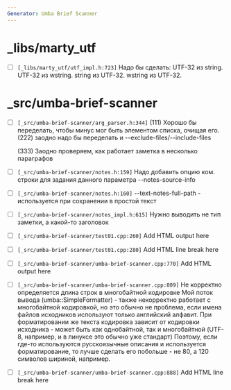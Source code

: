 ```yaml
---
Generator: Umba Brief Scanner
---
```


# _libs/marty_utf

- [ ] `[_libs/marty_utf/utf_impl.h:723]`
  Надо бы сделать: UTF-32 из string. UTF-32 из wstring. string  из UTF-32.
  wstring из UTF-32.



# _src/umba-brief-scanner

- [ ] `[_src/umba-brief-scanner/arg_parser.h:344]`
  (111) Хорошо бы переделать, чтобы минус мог быть элементом списка, очищая его.
  (222) заодно надо бы переделать и --exclude-files/--include-files
  
  (333) Заодно проверяем, как работает заметка в несколько параграфов

- [ ] `[_src/umba-brief-scanner/notes.h:159]`
  Надо добавить опцию ком. строки для задания данного параметра
  --notes-source-info

- [ ] `[_src/umba-brief-scanner/notes.h:160]`
  --text-notes-full-path - используется при сохранении в простой текст

- [ ] `[_src/umba-brief-scanner/notes_impl.h:615]`
  Нужно выводить не тип заметки, а какой-то заголовок

- [ ] `[_src/umba-brief-scanner/test01.cpp:260]`
  Add HTML output here

- [ ] `[_src/umba-brief-scanner/test01.cpp:280]`
  Add HTML line break here

- [ ] `[_src/umba-brief-scanner/umba-brief-scanner.cpp:770]`
  Add HTML output here

- [ ] `[_src/umba-brief-scanner/umba-brief-scanner.cpp:809]`
  Не корректно определяется длина строк в многобайтной кодировке Мой поток вывода
  (umba::SimpleFormatter) - также некорректно работает с многобайтной кодировкой,
  но это обычно не проблема, если имена файлов  исходников используют только
  английский алфавит. При форматировании же текста кодировка зависит от кодировки
  исходника - может быть как однобайтной, так и многобайтной (UTF-8, например, и
  в линуксе это обычно уже стандарт) Поэтому, если где-то используются
  русскоязычные описания и используется форматирование, то лучше сделать его
  побольше - не 80, а 120 символов шириной, например.

- [ ] `[_src/umba-brief-scanner/umba-brief-scanner.cpp:888]`
  Add HTML line break here

